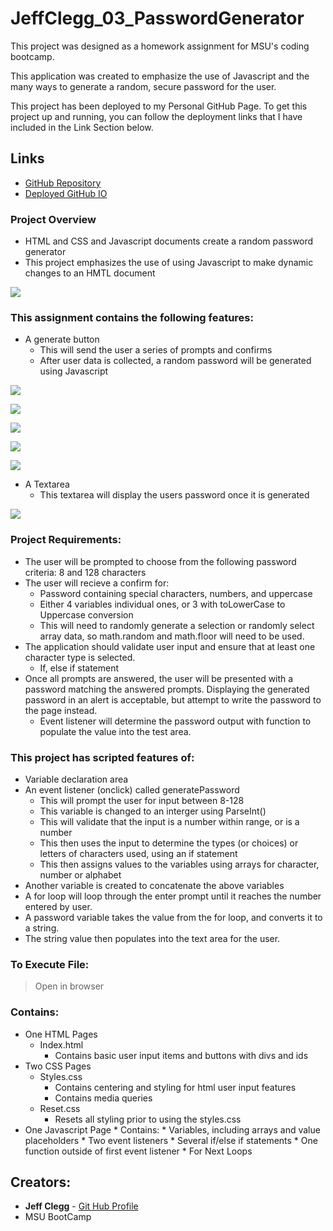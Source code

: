 # JeffClegg_03_PasswordGenerator

This project was designed as a homework assignment for MSU's coding bootcamp. 

This application was created to emphasize the use of Javascript and the many ways to generate a random, secure password for the user. 

This project has been deployed to my Personal GitHub Page. To get this project up and running, you can follow the deployment links that I have included in the Link Section below.

## Links

* [GitHub Repository](https://github.com/JC72/JeffClegg_03_PasswordGenerator)
* [Deployed GitHub IO](https://jc72.github.io/JeffClegg_03_PasswordGenerator/) 

### Project Overview
* HTML and CSS and Javascript documents create a random password generator 
* This project emphasizes the use of using Javascript to make dynamic changes to an HMTL document

![](assets/ScreenShots/StartingPage.png)

### This assignment contains the following features: 
* A generate button
    * This will send the user a series of prompts and confirms
    * After user data is collected, a random password will be generated using Javascript

![](assets/ScreenShots/LengthPrompt.png)

![](assets/ScreenShots/LowerCase.png)

![](assets/ScreenShots/NumberPrompt.png)

![](assets/ScreenShots/SpecChars.png)

![](assets/ScreenShots/UpperCase.png)

* A Textarea
    * This textarea will display the users password once it is generated

![](assets/ScreenShots/FinalProduct.png)


### Project Requirements: 
* The user will be prompted to choose from the following password criteria: 8 and 128 characters
* The user will recieve a confirm for: 
    * Password containing special characters, numbers, and uppercase
    * Either 4 variables individual ones, or 3 with toLowerCase to Uppercase conversion
    * This will need to randomly generate a selection or randomly select array data, so math.random and math.floor will need to be used.     
* The application should validate user input and ensure that at least one character type is selected.
    * If, else if statement 
* Once all prompts are answered, the user will be presented with a password matching the answered prompts. Displaying the generated password in an alert is acceptable, but attempt to write the password to the page instead.
    * Event listener will determine the password output with function to populate the value into the test area.

### This project has scripted features of:
* Variable declaration area 
* An event listener (onclick) called generatePassword
    * This will prompt the user for input between 8-128
    * This variable is changed to an interger using ParseInt()
    * This will validate that the input is a number within range, or is a number
    * This then uses the input to determine the types (or choices) or letters of characters used, using an if statement
    * This then assigns values to the variables using arrays for character, number or alphabet
* Another variable is created to concatenate the above variables
* A for loop will loop through the enter prompt until it reaches the number entered by user. 
* A password variable takes the value from the for loop, and converts it to a string. 
* The string value then populates into the text area for the user. 

### To Execute File:
> Open in browser

### Contains: 
* One HTML Pages
    * Index.html 
        * Contains basic user input items and buttons with divs and ids
* Two CSS Pages
    * Styles.css
        * Contains centering and styling for html user input features
        * Contains media queries
    * Reset.css
        * Resets all styling prior to using the styles.css
* One Javascript Page
        * Contains: 
        * Variables, including arrays and value placeholders
        * Two event listeners
        * Several if/else if statements
        * One function outside of first event listener
        * For Next Loops

## Creators:

* **Jeff Clegg** - [Git Hub Profile](https://github.com/JC72)
* MSU BootCamp









